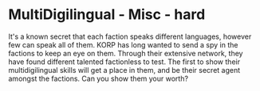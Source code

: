# MultiDigilingual - Misc - hard

It's a known secret that each faction speaks different languages, however few can speak all of them. KORP has long wanted to send a spy in the factions to keep an eye on them. Through their extensive network, they have found different talented factionless to test. The first to show their multidigilingual skills will get a place in them, and be their secret agent amongst the factions. Can you show them your worth?

